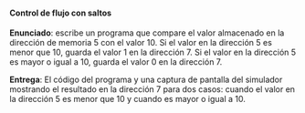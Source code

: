 ####  Control de flujo con saltos

**Enunciado**: escribe un programa que compare el valor almacenado en la dirección de memoria 5 con el valor 10. Si el valor en la dirección 5 es menor que 10, guarda el valor 1 en la dirección 7. Si el valor en la dirección 5 es mayor o igual a 10, guarda el valor 0 en la dirección 7.

**Entrega**: El código del programa y una captura de pantalla del simulador mostrando el resultado en la dirección 7 para dos casos: cuando el valor en la dirección 5 es menor que 10 y cuando es mayor o igual a 10.

